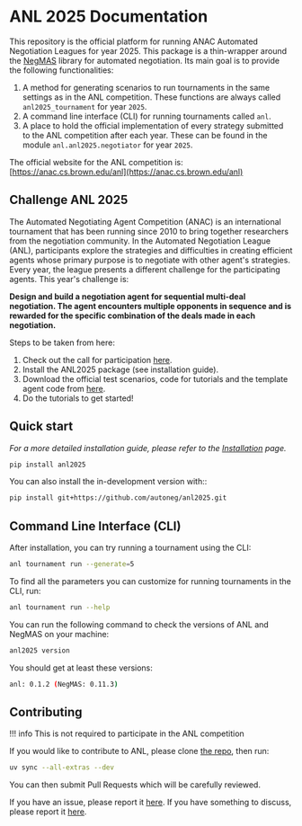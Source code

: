 # ANL 2025 Documentation

This repository is the official platform for running ANAC Automated Negotiation Leagues for year 2025.
This package is a thin-wrapper around the [NegMAS](https://negmas.readthedocs.io) library for automated negotiation. Its main goal is to provide the following functionalities:

1. A method for generating scenarios to run tournaments in the same settings as in the ANL competition. These functions are always called `anl2025_tournament` for year `2025`.
1. A command line interface (CLI) for running tournaments called `anl`.
1. A place to hold the official implementation of every strategy submitted to the ANL competition after each year. These can be found in the module `anl.anl2025.negotiator` for year `2025`.

The official website for the ANL competition is: [https://anac.cs.brown.edu/anl](https://anac.cs.brown.edu/anl)

## Challenge ANL 2025
The Automated Negotiating Agent Competition (ANAC) is an international tournament that has been running since 2010 to bring together researchers from the negotiation community. In the Automated Negotiation League (ANL), participants explore the strategies and difficulties in creating efficient agents whose primary purpose is to negotiate with other agent's strategies. Every year, the league presents a different challenge for the participating agents. This year's challenge is:

**Design and build a negotiation agent for sequential multi-deal negotiation. The agent encounters multiple opponents in sequence and is rewarded for the specific combination of the deals made in each negotiation.**

Steps to be taken from here:

1. Check out the call for participation [here](https://drive.google.com/drive/folders/1xc5qt7XlZQQv6q1NVnu2vP6Ou-YOQUms?usp=drive_link).
1. Install the ANL2025 package (see installation guide).
1. Download the official test scenarios, code for tutorials and the template agent code from [here](https://drive.google.com/drive/folders/1xc5qt7XlZQQv6q1NVnu2vP6Ou-YOQUms?usp=drive_link).
1. Do the tutorials to get started!

## Quick start
*For a more detailed installation guide, please refer to the [Installation](https://autoneg.github.io/anl2025/install) page.*

```bash
pip install anl2025
```

You can also install the in-development version with::

```bash
pip install git+https://github.com/autoneg/anl2025.git
```

## Command Line Interface (CLI)

After installation, you can try running a tournament using the CLI:

```bash
anl tournament run --generate=5
```

To find all the parameters you can customize for running tournaments in the CLI, run:

```bash
anl tournament run --help
```

You can run the following command to check the versions of ANL and NegMAS on your machine:

```bash
anl2025 version
```

You should get at least these versions:

```bash
anl: 0.1.2 (NegMAS: 0.11.3)
```


## Contributing

!!! info
This is not required to participate in the ANL competition

If you would like to contribute to ANL, please clone [the repo](https://github.com/autoneg/anl2025), then run:

```bash
uv sync --all-extras --dev
```

You can then submit Pull Requests which will be carefully reviewed.

If you have an issue, please report it [here](https://github.com/autoneg/anl2025/issues).
If you have something to discuss, please report it [here](https://github.com/autoneg/anl2025/discussions).
